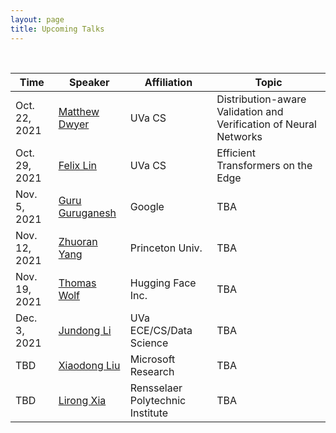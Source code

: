 ```yaml
---
layout: page
title: Upcoming Talks
---
```


<br>

| Time          | Speaker                                                                         | Affiliation                      | Topic                                                             |
|---------------|---------------------------------------------------------------------------------|----------------------------------|-------------------------------------------------------------------|
| Oct. 22, 2021 | [Matthew Dwyer](https://matthewbdwyer.github.io/)                               | UVa CS                           | Distribution-aware Validation and Verification of Neural Networks |
| Oct. 29, 2021 | [Felix Lin](https://fxlin.github.io/)                                           | UVa CS                           | Efficient Transformers on the Edge                                |
| Nov. 5, 2021  | [Guru Guruganesh](https://scholar.google.com/citations?user=lWrAwrwAAAAJ&hl=en) | Google                           | TBA                                                               |
| Nov. 12, 2021 | [Zhuoran Yang](https://www.princeton.edu/~zy6/)                                 | Princeton Univ.                  | TBA                                                               |
| Nov. 19, 2021 | [Thomas Wolf](https://thomwolf.io/)                                             | Hugging Face Inc.                | TBA                                                               |
| Dec. 3, 2021  | [Jundong Li](http://www.ece.virginia.edu/~jl6qk/)                               | UVa ECE/CS/Data Science          | TBA                                                               |
| TBD           | [Xiaodong Liu](https://www.microsoft.com/en-us/research/people/xiaodl/)         | Microsoft Research               | TBA                                                               |
| TBD           | [Lirong Xia](https://www.cs.rpi.edu/~xial/)                                     | Rensselaer Polytechnic Institute | TBA                                                               |




